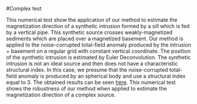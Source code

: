 #Complex test

This numerical test show the application of our method to estimate
the magnetization direction of a synthetic intrusion formed by a
sill which is fed by a vertical pipe. This synthetic source crosses
weakly-magnetized sediments which are placed over a magnetized 
basement. Our method is applied to the noise-corrupted total-field 
anomaly produced by the intrusion + basement on a regular grid 
with constant vertical coordinate. The position of the synthetic 
intrusion is estimated by Euler Deconvolution. The synthetic 
intrusion is not an ideal source and then does not have a 
characteristic structural index. In this case, we presume that the 
noise-corrupted total-field anomaly is produced by an spherical 
body and use a structural index equal to 3. The obtained results
can be seen [here](http://nbviewer.ipython.org/github/birocoles/Total-magnetization-of-spherical-bodies/blob/authors-resp-JE/notebooks/suppl_tests/complex/complex_test.ipynb). 
This numerical test shows the robustness of our method when applied 
to estimate the magnetization direction of a complex source.